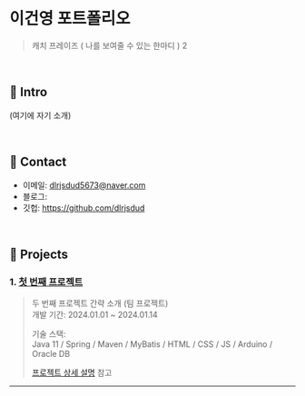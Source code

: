 # 이건영 포트폴리오
>캐치 프레이즈 ( 나를 보여줄 수 있는 한마디 )
2
</br>

## :pushpin: Intro
(여기에 자기 소개)

</br>

## :pushpin: Contact
- 이메일: dlrjsdud5673@naver.com
- 블로그: 
- 깃헙: https://github.com/dlrjsdud

</br>

## :pushpin: Projects
### 1. [첫 번째 프로젝트](https://github.com/2023-SMHRD-KDT-IOT-4/Repo)
>두 번째 프로젝트 간략 소개 (팀 프로젝트)  
>개발 기간: 2024.01.01 ~ 2024.01.14  
>  
>기술 스택:  
>Java 11 / Spring / Maven / MyBatis / HTML /
>CSS / JS / Arduino / Oracle DB
>  
>[프로젝트 상세 설명](https://github.com/2023-SMHRD-KDT-IOT-4/Repo) 참고

---
